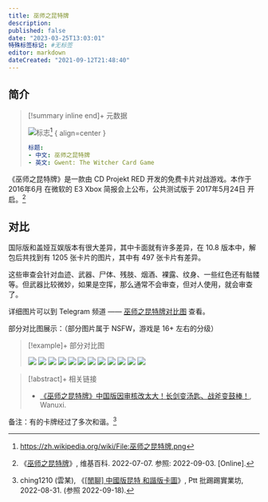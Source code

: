 ```yaml
---
title: 巫师之昆特牌
description:
published: false
date: "2023-03-25T13:03:01"
特殊标签标记: #无标签
editor: markdown
dateCreated: "2021-09-12T21:48:40"
---
```


## 简介

> [!summary inline end]+ 元数据
>
> ![标志](https://s3.tebi.io/ggame/game/巫师之昆特牌/logo_zh.png)[^logo]
> { align=center }
>
> ```yaml
> 标题:
> - 中文: 巫师之昆特牌
> - 英文: Gwent: The Witcher Card Game
> ```

[^logo]: <https://zh.wikipedia.org/wiki/File:巫师之昆特牌.png>

《巫师之昆特牌》是一款由 CD Projekt RED 开发的免费卡片对战游戏。本作于 2016年6月 在微软的 E3 Xbox 简报会上公布，公共测试版于 2017年5月24日 开启。[^wiki]

[^wiki]: 《[巫师之昆特牌](https://zh.wikipedia.org/wiki/巫师之昆特牌)》, 维基百科. 2022-07-07. 参照: 2022-09-03. [Online].

## 对比

国际版和盖娅互娱版本有很大差异，其中卡面就有许多差异，在 10.8 版本中，解包后共找到有 1205 张卡片的图片，其中有 497 张卡片有差异。

这些审查会针对血迹、武器、尸体、残肢、烟酒、裸露、纹身、一些红色还有骷髅等。但武器比较微妙，如果是空挥，那么通常不会审查，但对人使用，就会审查了。

详细图片可以到 Telegram 频道 —— [巫师之昆特牌对比图](https://t.me/+xiGHodxinKJmMjk9) 查看。

部分对比图展示：（部分图片属于 NSFW，游戏是 16+ 左右的分级）

<script
  defer
  src="https://unpkg.com/img-comparison-slider@7/dist/index.js"
></script>
<link
  rel="stylesheet"
  href="https://unpkg.com/img-comparison-slider@7/dist/styles.css"
/>

> [!example]+ 部分对比图
>
> <img-comparison-slider>
>   <img slot="first" src="https://s3.tebi.io/ggame/game/巫师之昆特牌/10840000_1.jpg" />
>   <img slot="second" src="https://s3.tebi.io/ggame/game/巫师之昆特牌/10841000_2.jpg" />
> </img-comparison-slider>
>
> <img-comparison-slider>
>   <img slot="first" src="https://s3.tebi.io/ggame/game/巫师之昆特牌/11990000_1.jpg" />
>   <img slot="second" src="https://s3.tebi.io/ggame/game/巫师之昆特牌/11991000_2.jpg" />
> </img-comparison-slider>
>
> <img-comparison-slider>
>   <img slot="first" src="https://s3.tebi.io/ggame/game/巫师之昆特牌/10260000_1.jpg" />
>   <img slot="second" src="https://s3.tebi.io/ggame/game/巫师之昆特牌/10261000_2.jpg" />
> </img-comparison-slider>
>
> <img-comparison-slider>
>   <img slot="first" src="https://s3.tebi.io/ggame/game/巫师之昆特牌/10330000_1.jpg" />
>   <img slot="second" src="https://s3.tebi.io/ggame/game/巫师之昆特牌/10331000_2.jpg" />
> </img-comparison-slider>
>
> <img-comparison-slider>
>   <img slot="first" src="https://s3.tebi.io/ggame/game/巫师之昆特牌/10930000_1.jpg" />
>   <img slot="second" src="https://s3.tebi.io/ggame/game/巫师之昆特牌/10931000_2.jpg" />
> </img-comparison-slider>
>
> <img-comparison-slider>
>   <img slot="first" src="https://s3.tebi.io/ggame/game/巫师之昆特牌/11930000_1.jpg" />
>   <img slot="second" src="https://s3.tebi.io/ggame/game/巫师之昆特牌/11931000_2.jpg" />
> </img-comparison-slider>

> [!abstract]+ 相关链接
>
> +   [《巫师之昆特牌》中国版因审核改太大！长剑变汤匙、战斧变鼓棒！](https://web.archive.org/web/20210912053944/https://www.wanuxi.com/《巫师之昆特牌》中国版因审核改太大！长剑变汤/), Wanuxi.

备注：有的卡牌经过了多次和谐。[^94903]

[^94903]: ching1210 (雲某), 《[[閒聊] 中國版昆特 和諧版卡圖](https://web.archive.org/web/20220901044303/https://www.ptt.cc/bbs/C_Chat/M.1661949039.A.D18.html)》, Ptt 批踢踢實業坊, 2022-08-31. (参照 2022-09-18).
